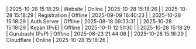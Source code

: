 | 2025-10-28 15:18:29 | Website | Online | 2025-10-28 15:18:26 |
| 2025-10-28 15:18:29 | Registration | Offline | 2025-09-09 16:40:23 |
| 2025-10-28 15:18:29 | Auth Server | Offline | 2025-08-18 09:33:31 |
| 2025-10-28 15:18:29 | Kezan (PvE) | Offline | 2025-10-11 12:51:30 |
| 2025-10-28 15:18:29 | Gurubashi (PvP) | Offline | 2025-08-23 21:44:06 |
| 2025-10-28 15:18:29 | Cloudflare | Online | 2025-10-28 15:18:26 |
